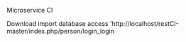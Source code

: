 Microservice CI</br>

 Download
import database
access 'http://localhost/restCI-master/index.php/person/login_login
